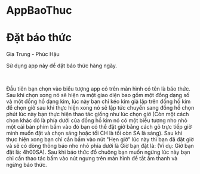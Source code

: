 # AppBaoThuc
<h1>Ðặt báo thức </h1>
<a> Gia Trung - Phúc Hậu </a>
<p>
	Sử dụng app này để đặt báo thức hàng ngày.
</p>
</br>
	<p>
		Đầu tiên bạn chọn vào biểu tượng app có trên màn hình có tên là báo thức. Sau khi chọn xong nó sẽ hiện ra một giao diện bao gồm một đồng
    dạng số và một đồng hồ dạng kim, lúc này bạn chỉ kéo kim giả lập trên đồng hồ kim để chọn giờ sau khi thực hiện xong nó sẽ lập tức chuyển
    sang đồng hồ chọn phút lúc này bạn thực hiện thao tác giống như lúc chọn giờ (Còn một cách chọn khác đó là phía dưới của đồng hồ kim nó 
    có một biểu tượng nho nhỏ một cái bàn phím bấm vào đó bạn có thể đặt giờ bằng cách gõ trực tiếp giờ mình muốn đặt và chọn sáng hoặc tối
    CH là tối còn SA là sáng). 
    Sau khi thực hiện xong bạn chỉ cần bấm vào nút "Hẹn giờ" lúc này thì bạn đã đặt giờ và sẽ có dòng thông báo nho nhỏ phía dưới là 
    Giờ bạn đặt là: (Ví dụ: Giờ bạn đặt là: 4h00SA). Sau khi báo thức đổ chuông bạn muốn ngừng lúc này bạn chỉ cần thao tác bấm vào nút ngưng
    trên màn hình để tắt âm thanh và ngừng báo thức.
	</p>
